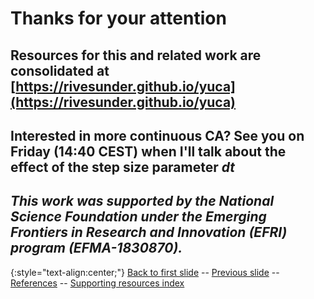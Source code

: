 # Thanks for your attention

## Resources for this and related work are consolidated at [https://rivesunder.github.io/yuca](https://rivesunder.github.io/yuca) 

## Interested in more continuous CA? See you on Friday (14:40 CEST) when I'll talk about the effect of the step size parameter _dt_ 

## *This work was supported by the National Science Foundation under the Emerging Frontiers in Research and Innovation (EFRI) program (EFMA-1830870).*

{:style="text-align:center;"}
[Back to first slide](https://rivesunder.github.io/yuca_docs/ss_slide_000) -- [Previous slide](https://rivesunder.github.io/yuca_docs/g_slide_011) -- [References](https://rivesunder.github.io/yuca_docs/g_ref) -- [Supporting resources index](https://rivesunder.github.io/yuca_docs)
